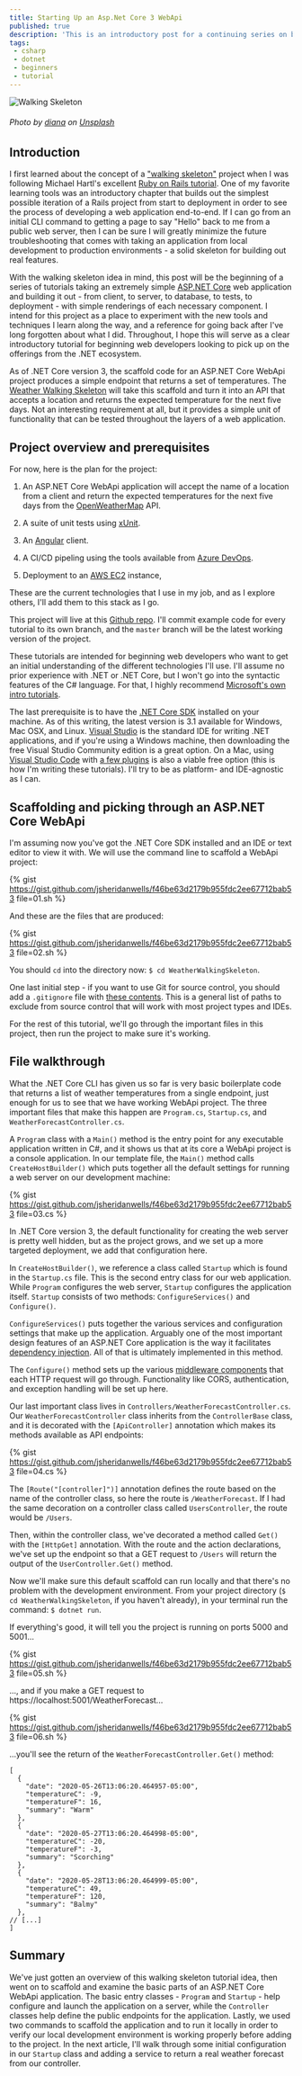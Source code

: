 ```yaml
---
title: Starting Up an Asp.Net Core 3 WebApi
published: true
description: 'This is an introductory post for a continuing series on building up a DotNetCore and Angular web application end-to-end.'
tags: 
 - csharp 
 - dotnet 
 - beginners 
 - tutorial
---
```

![Walking Skeleton](https://dev-to-uploads.s3.amazonaws.com/i/d4p6sqg1b2ivqiqt0okr.jpg)

###### Photo by [diana](https://unsplash.com/@thisistherealdiana?utm_source=unsplash&utm_medium=referral&utm_content=creditCopyText) on [Unsplash](https://unsplash.com/s/photos/skeleton?utm_source=unsplash&utm_medium=referral&utm_content=creditCopyText)

## Introduction

I first learned about the concept of a ["walking skeleton"](http://alistair.cockburn.us/index.php/Walking_skeleton) project when I was following Michael Hartl's excellent [Ruby on Rails tutorial](https://www.railstutorial.org/book/beginning#sec-the_hello_application). One of my favorite learning tools was an introductory chapter that builds out the simplest possible iteration of a Rails project from start to deployment in order to see the process of developing a web application end-to-end. If I can go from an initial CLI command to getting a page to say "Hello" back to me from a public web server, then I can be sure I will greatly minimize the future troubleshooting that comes with taking an application from local development to production environments - a solid skeleton for building out real features.

With the walking skeleton idea in mind, this post will be the beginning of a series of tutorials taking an extremely simple [ASP.NET Core](https://docs.microsoft.com/en-us/aspnet/core/?view=aspnetcore-3.1) web application and building it out - from client, to server, to database, to tests, to deployment - with simple renderings of each necessary component. I intend for this project as a place to experiment with the new tools and techniques I learn along the way, and a reference for going back after I've long forgotten about what I did. Throughout, I hope this will serve as a clear introductory tutorial for beginning web developers looking to pick up on the offerings from the .NET ecosystem.

As of .NET Core version 3, the scaffold code for an ASP.NET Core WebApi project produces a simple endpoint that returns a set of temperatures. The [Weather Walking Skeleton](https://github.com/jsheridanwells/WeatherWalkingSkeleton) will take this scaffold and turn it into an API that accepts a location and returns the expected temperature for the next five days. Not an interesting requirement at all, but it provides a simple unit of functionality that can be tested throughout the layers of a web application. 

## Project overview and prerequisites

For now, here is the plan for the project:

1. An ASP.NET Core WebApi application will accept the name of a location from a client and return the expected temperatures for the next five days from the [OpenWeatherMap](https://openweathermap.org/api) API.

1. A suite of unit tests using [xUnit](https://xunit.net/).

1. An [Angular](https://angular.io/) client.

1. A CI/CD pipeling using the tools available from [Azure DevOps](https://azure.microsoft.com/en-us/services/devops/).

1. Deployment to an [AWS EC2](https://aws.amazon.com/ec2/) instance,

These are the current technologies that I use in my job, and as I explore others, I'll add them to this stack as I go.

This project will live at this [Github repo](https://github.com/jsheridanwells/WeatherWalkingSkeleton). I'll commit example code for every tutorial to its own branch, and the `master` branch will be the latest working version of the project.

These tutorials are intended for beginning web developers who want to get an initial understanding of the different technologies I'll use. I'll assume no prior experience with .NET or .NET Core, but I won't go into the syntactic features of the C# language. For that, I highly recommend [Microsoft's own intro tutorials](https://docs.microsoft.com/en-us/dotnet/csharp/tutorials/intro-to-csharp/).

The last prerequisite is to have the [.NET Core SDK](https://dotnet.microsoft.com/download/dotnet-core) installed on your machine. As of this writing, the latest version is 3.1 available for Windows, Mac OSX, and Linux. [Visual Studio](https://visualstudio.microsoft.com/downloads/) is the standard IDE for writing .NET applications, and if you're using a Windows machine, then downloading the free Visual Studio Community edition is a great option. On a Mac, using [Visual Studio Code](https://code.visualstudio.com/) with [a few plugins](https://code.visualstudio.com/docs/languages/csharp) is also a viable free option (this is how I'm writing these tutorials). I'll try to be as platform- and IDE-agnostic as I can.

## Scaffolding and picking through an ASP.NET Core WebApi

I'm assuming now you've got the .NET Core SDK installed and an IDE or text editor to view it with. We will use the command line to scaffold a WebApi project:

{% gist https://gist.github.com/jsheridanwells/f46be63d2179b955fdc2ee67712bab53 file=01.sh %}

And these are the files that are produced:

{% gist https://gist.github.com/jsheridanwells/f46be63d2179b955fdc2ee67712bab53 file=02.sh %}

You should `cd` into the directory now: `$ cd WeatherWalkingSkeleton`.

One last initial step - if you want to use Git for source control, you should add a `.gitignore` file with [these contents](https://github.com/github/gitignore/blob/master/VisualStudio.gitignore). This is a general list of paths to exclude from source control that will work with most project types and IDEs.

For the rest of this tutorial, we'll go through the important files in this project, then run the project to make sure it's working.

## File walkthrough

What the .NET Core CLI has given us so far is very basic boilerplate code that returns a list of weather temperatures from a single endpoint, just enough for us to see that we have working WebApi project. The three important files that make this happen are `Program.cs`, `Startup.cs`, and `WeatherForecastController.cs`.

A `Program` class with a `Main()` method is the entry point for any executable application written in C#, and it shows us that at its core a WebApi project is a console application. In our template file, the `Main()` method calls `CreateHostBuilder()` which puts together all the default settings for running a web server on our development machine:

{% gist https://gist.github.com/jsheridanwells/f46be63d2179b955fdc2ee67712bab53 file=03.cs %}

In .NET Core version 3, the default functionality for creating the web server is pretty well hidden, but as the project grows, and we set up a more targeted deployment, we add that configuration here.

In `CreateHostBuilder()`, we reference a class called `Startup` which is found in the `Startup.cs` file. This is the second entry class for our web application. While `Program` configures the web server, `Startup` configures the application itself. `Startup` consists of two methods: `ConfigureServices()` and `Configure()`.

`ConfigureServices()` puts together the various services and configuration settings that make up the application. Arguably one of the most important design features of an ASP.NET Core application is the way it facilitates [dependency injection](https://stackify.com/dependency-injection-c-sharp/). All of that is ultimately implemented in this method.

The `Configure()` method sets up the various [middleware components](https://docs.microsoft.com/en-us/aspnet/core/fundamentals/middleware/?view=aspnetcore-3.1) that each HTTP request will go through. Functionality like CORS, authentication, and exception handling will be set up here.

Our last important class lives in `Controllers/WeatherForecastController.cs`. Our `WeatherForecastController` class inherits from the `ControllerBase` class, and it is decorated with the `[ApiController]` annotation which makes its methods available as API endpoints:

{% gist https://gist.github.com/jsheridanwells/f46be63d2179b955fdc2ee67712bab53 file=04.cs %}

The `[Route("[controller]")]` annotation defines the route based on the name of the controller class, so here the route is `/WeatherForecast`. If I had the same decoration on a controller class called `UsersController`, the route would be `/Users`.

Then, within the controller class, we've decorated a method called `Get()` with the `[HttpGet]` annotation. With the route and the action declarations, we've set up the endpoint so that a GET request to `/Users` will return the output of the `UserController.Get()` method.

Now we'll make sure this default scaffold can run locally and that there's no problem with the development environment. From your project directory (`$ cd WeatherWalkingSkeleton`, if you haven't already), in your terminal run the command: `$ dotnet run`.

If everything's good, it will tell you the project is running on ports 5000 and 5001...

{% gist https://gist.github.com/jsheridanwells/f46be63d2179b955fdc2ee67712bab53 file=05.sh %}

..., and if you make a GET request to https://localhost:5001/WeatherForecast...

{% gist https://gist.github.com/jsheridanwells/f46be63d2179b955fdc2ee67712bab53 file=06.sh %}

...you'll see the return of the `WeatherForecastController.Get()` method:

```
[
  {
    "date": "2020-05-26T13:06:20.464957-05:00",
    "temperatureC": -9,
    "temperatureF": 16,
    "summary": "Warm"
  },
  {
    "date": "2020-05-27T13:06:20.464998-05:00",
    "temperatureC": -20,
    "temperatureF": -3,
    "summary": "Scorching"
  },
  {
    "date": "2020-05-28T13:06:20.464999-05:00",
    "temperatureC": 49,
    "temperatureF": 120,
    "summary": "Balmy"
  },
// [...]
]
```

## Summary
We've just gotten an overview of this walking skeleton tutorial idea, then went on to scaffold and examine the basic parts of an ASP.NET Core WebApi application. The basic entry classes - `Program` and `Startup` - help configure and launch the application on a server, while the `Controller` classes help define the public endpoints for the application. Lastly, we used two commands to scaffold the application and to run it locally in order to verify our local development environment is working properly before adding to the project. In the next article, I'll walk through some initial configuration in our `Startup` class and adding a service to return a real weather forecast from our controller.

